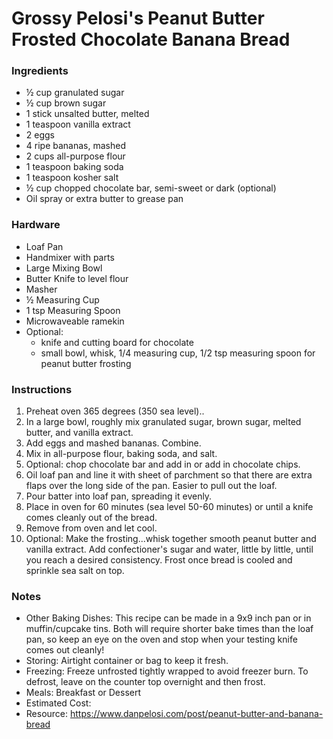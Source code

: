 # Grossy Pelosi's Peanut Butter Frosted Chocolate Banana Bread

### Ingredients

- ½ cup granulated sugar
- ½ cup brown sugar
- 1 stick unsalted butter, melted 
- 1 teaspoon vanilla extract
- 2 eggs 
- 4 ripe bananas, mashed
- 2 cups all-purpose flour
- 1 teaspoon baking soda 
- 1 teaspoon kosher salt
- ½ cup chopped chocolate bar, semi-sweet or dark (optional)
- Oil spray or extra butter to grease pan

### Hardware

* Loaf Pan
* Handmixer with parts
* Large Mixing Bowl
* Butter Knife to level flour
* Masher
* ½ Measuring Cup
* 1 tsp Measuring Spoon
* Microwaveable ramekin
* Optional: 
  * knife and cutting board for chocolate
  * small bowl, whisk, 1/4 measuring cup, 1/2 tsp measuring spoon for peanut butter frosting

### Instructions

1. Preheat oven 365 degrees (350 sea level)..
2. In a large bowl, roughly mix granulated sugar, brown sugar, melted butter, and vanilla extract. 
3. Add eggs and mashed bananas. Combine. 
4. Mix in all-purpose flour, baking soda, and salt. 
5. Optional: chop chocolate bar and add in or add in chocolate chips.
6. Oil loaf pan and line it with sheet of parchment so that there are extra flaps over the long side of the pan. Easier to pull out the loaf.
7. Pour batter into loaf pan, spreading it evenly. 
8. Place in oven for 60 minutes (sea level 50-60 minutes) or until a knife comes cleanly out of the bread. 
9. Remove from oven and let cool. 
10. Optional: Make the frosting...whisk together smooth peanut butter and vanilla extract. Add confectioner's sugar and water, little by little, until you reach a desired consistency. Frost once bread is cooled and sprinkle sea salt on top.

### Notes

* Other Baking Dishes: This recipe can be made in a 9x9 inch pan or in muffin/cupcake tins. Both will require shorter bake times than the loaf pan, so keep an eye on the oven and stop when your testing knife comes out cleanly!
* Storing: Airtight container or bag to keep it fresh. 
* Freezing: Freeze unfrosted tightly wrapped to avoid freezer burn. To defrost, leave on the counter top overnight and then frost. 
* Meals: Breakfast or Dessert
* Estimated Cost: 
* Resource: https://www.danpelosi.com/post/peanut-butter-and-banana-bread



